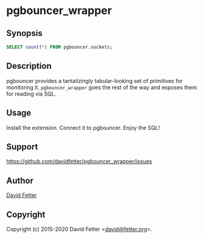 pgbouncer_wrapper
=================

Synopsis
--------

  ```sql
  SELECT count(*) FROM pgbouncer.sockets;
  ```

Description
-----------

  pgbouncer provides a tantalizingly tabular-looking set of primitives for
  monitoring it. `pgbouncer_wrapper` goes the rest of the way and exposes them
  for reading via SQL.

Usage
-----

  Install the extension. Connect it to pgbouncer. Enjoy the SQL!

Support
-------

  https://github.com/davidfetter/pgbouncer_wrapper/issues

Author
------

  [David Fetter](mailto:david@fetter.org)

Copyright
---------

  Copyright (c) 2015-2020 David Fetter &lt;david@fetter.org&gt;.
